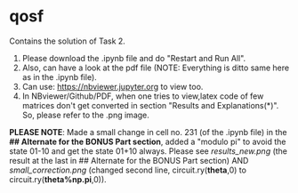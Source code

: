 # qosf

Contains the solution of Task 2.

1. Please download the .ipynb file and do "Restart and Run All".
2. Also, can have a look at the pdf file (NOTE: Everything is ditto same here as in the .ipynb file).
3. Can use: https://nbviewer.jupyter.org to view too.
4. In NBviewer/Github/PDF, when one tries to view,latex code of few matrices don't get converted in section "Results and Explanations(*)". So, please refer to the .png image.

**PLEASE NOTE**: Made a small change in cell no. 231 (of the .ipynb file) in the **## Alternate for the BONUS Part section**, added a "modulo pi" to avoid  the state 01-10 and get the state 01+10 always. Please see 
*results_new.png* (the result at the last in ## Alternate for the BONUS Part section) AND *small_correction.png* (changed second line, circuit.ry(**theta**,0) to circuit.ry(**theta%np.pi**,0)). 
